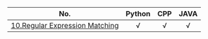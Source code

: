  No.    | Python     | CPP     | JAVA   
 -------- | :-----------:  | :-----------: | :-----------: 
[10.Regular Expression Matching](https://github.com/bakerston/CodingContest/blob/main/LeetCode/1-500/10.%20Regular%20Expression%20Matching.md)   | &radic;     | &radic;   | &radic;
